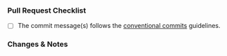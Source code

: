 ### Pull Request Checklist

- [ ] The commit message(s) follows the [conventional commits](https://www.conventionalcommits.org/en/v1.0.0/#summary) guidelines.

### Changes & Notes
